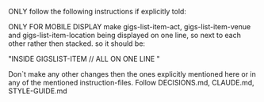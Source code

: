 ONLY follow the following instructions if explicitly told:

<!-- .1 Task -->

ONLY FOR MOBILE DISPLAY make gigs-list-item-act, gigs-list-item-venue and gigs-list-item-location being displayed on one line, so next to each other rather then stacked.
so it should be:

"INSIDE GIGSLIST-ITEM
<gigs-list-item-date> <linebreak>
// ALL ON ONE LINE <gigs-list-item-act> <gigs-list-item-venue> <gigs-list-item-location>"

<!-- .2 Disclaimer -->

Don`t make any other changes then the ones explicitly mentioned here or in any of the mentioned instruction-files.
Follow DECISIONS.md, CLAUDE.md, STYLE-GUIDE.md
